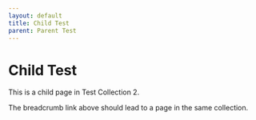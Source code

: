 ```yaml
---
layout: default
title: Child Test
parent: Parent Test
---
```


# Child Test

This is a child page in Test Collection 2.

The breadcrumb link above should lead to a page in the same collection.
